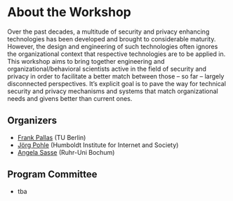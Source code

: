 

# About the Workshop


Over the past decades, a multitude of security and privacy enhancing technologies has been developed and brought to considerable maturity. However, the design and engineering of such technologies often ignores the organizational context that respective technologies are to be applied in. This workshop aims to bring together engineering and organizational/behavioral scientists active in the field of security and privacy in order to facilitate a better match between those – so far – largely disconnected perspectives. It’s explicit goal is to pave the way for technical security and privacy mechanisms and systems that match organizational needs and givens better than current ones.

## Organizers

* [Frank Pallas](https://www.ise.tu-berlin.de/menue/team/dr_ing_frank_pallas/) (TU Berlin)
* [Jörg Pohle](https://www.hiig.de/jorg-pohle/) (Humboldt Institute for Internet and Society)
* [Angela Sasse](https://www.ei.ruhr-uni-bochum.de/fakultaet/personen/sasse/) (Ruhr-Uni Bochum)

## Program Committee

* tba
